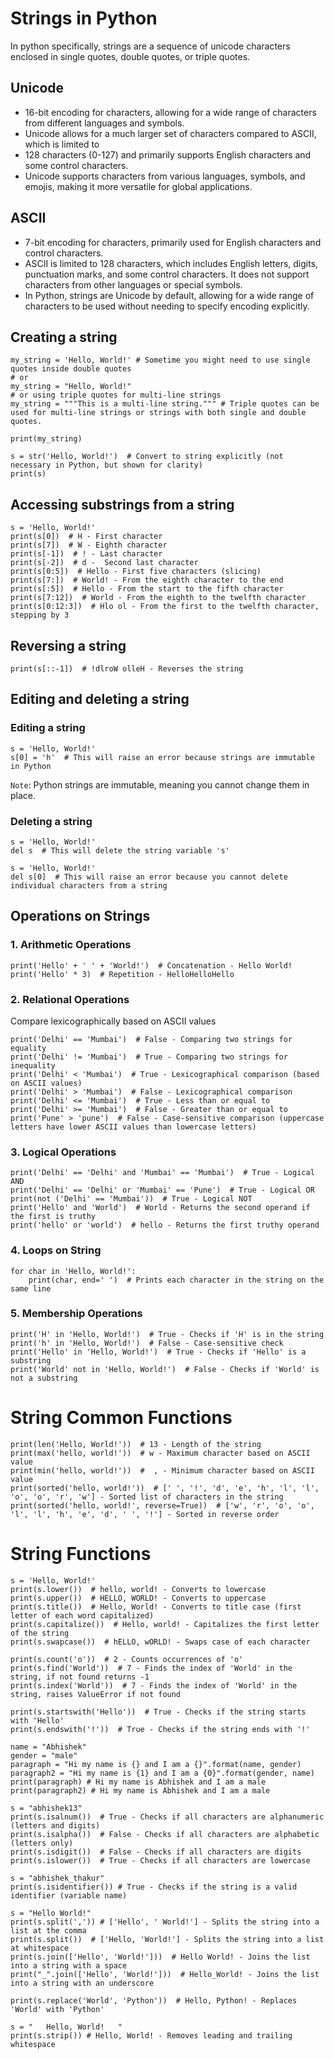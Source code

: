 # Strings in Python
In python specifically, strings are a sequence of unicode characters enclosed in single quotes, double quotes, or triple quotes.

## Unicode

- 16-bit encoding for characters, allowing for a wide range of characters from different languages and symbols.
- Unicode allows for a much larger set of characters compared to ASCII, which is limited to
- 128 characters (0-127) and primarily supports English characters and some control characters.
- Unicode supports characters from various languages, symbols, and emojis, making it more versatile for global applications.


## ASCII 

- 7-bit encoding for characters, primarily used for English characters and control characters.
- ASCII is limited to 128 characters, which includes English letters, digits, punctuation marks, and some control characters. It does not support characters from other languages or special symbols.
- In Python, strings are Unicode by default, allowing for a wide range of characters to be used without needing to specify encoding explicitly.

## Creating a string

```
my_string = 'Hello, World!' # Sometime you might need to use single quotes inside double quotes
# or
my_string = "Hello, World!"
# or using triple quotes for multi-line strings
my_string = """This is a multi-line string.""" # Triple quotes can be used for multi-line strings or strings with both single and double quotes.

print(my_string)

s = str('Hello, World!')  # Convert to string explicitly (not necessary in Python, but shown for clarity)
print(s)
```

## Accessing substrings from a string

```
s = 'Hello, World!'
print(s[0])  # H - First character
print(s[7])  # W - Eighth character
print(s[-1])  # ! - Last character
print(s[-2])  # d -  Second last character
print(s[0:5])  # Hello - First five characters (slicing)
print(s[7:])  # World! - From the eighth character to the end
print(s[:5])  # Hello - From the start to the fifth character
print(s[7:12])  # World - From the eighth to the twelfth character
print(s[0:12:3])  # Hlo ol - From the first to the twelfth character, stepping by 3
```

## Reversing a string

```
print(s[::-1])  # !dlroW olleH - Reverses the string
```

## Editing and deleting a string

### Editing a string

```
s = 'Hello, World!'
s[0] = 'h'  # This will raise an error because strings are immutable in Python
```

`Note`: Python strings are immutable, meaning you cannot change them in place.

### Deleting a string

```
s = 'Hello, World!'
del s  # This will delete the string variable 's'

s = 'Hello, World!'
del s[0]  # This will raise an error because you cannot delete individual characters from a string
```

## Operations on Strings

### 1. Arithmetic Operations

```
print('Hello' + ' ' + 'World!')  # Concatenation - Hello World!
print('Hello' * 3)  # Repetition - HelloHelloHello
```

### 2. Relational Operations

Compare lexicographically based on ASCII values

```
print('Delhi' == 'Mumbai')  # False - Comparing two strings for equality
print('Delhi' != 'Mumbai')  # True - Comparing two strings for inequality
print('Delhi' < 'Mumbai')  # True - Lexicographical comparison (based on ASCII values)
print('Delhi' > 'Mumbai')  # False - Lexicographical comparison
print('Delhi' <= 'Mumbai')  # True - Less than or equal to
print('Delhi' >= 'Mumbai')  # False - Greater than or equal to
print('Pune' > 'pune')  # False - Case-sensitive comparison (uppercase letters have lower ASCII values than lowercase letters)
```

### 3. Logical Operations

```
print('Delhi' == 'Delhi' and 'Mumbai' == 'Mumbai')  # True - Logical AND
print('Delhi' == 'Delhi' or 'Mumbai' == 'Pune')  # True - Logical OR
print(not ('Delhi' == 'Mumbai'))  # True - Logical NOT  
print('Hello' and 'World')  # World - Returns the second operand if the first is truthy
print('hello' or 'world')  # hello - Returns the first truthy operand
```

### 4. Loops on String

```
for char in 'Hello, World!':
    print(char, end=' ')  # Prints each character in the string on the same line
```

### 5. Membership Operations

```
print('H' in 'Hello, World!')  # True - Checks if 'H' is in the string
print('h' in 'Hello, World!')  # False - Case-sensitive check
print('Hello' in 'Hello, World!')  # True - Checks if 'Hello' is a substring
print('World' not in 'Hello, World!')  # False - Checks if 'World' is not a substring
```

# String Common Functions

```
print(len('Hello, World!'))  # 13 - Length of the string
print(max('hello, world!'))  # w - Maximum character based on ASCII value
print(min('hello, world!'))  #  , - Minimum character based on ASCII value
print(sorted('hello, world!'))  # [' ', '!', 'd', 'e', 'h', 'l', 'l', 'o', 'o', 'r', 'w'] - Sorted list of characters in the string
print(sorted('hello, world!', reverse=True))  # ['w', 'r', 'o', 'o', 'l', 'l', 'h', 'e', 'd', ' ', '!'] - Sorted in reverse order
```

# String Functions

```
s = 'Hello, World!'
print(s.lower())  # hello, world! - Converts to lowercase
print(s.upper())  # HELLO, WORLD! - Converts to uppercase
print(s.title())  # Hello, World! - Converts to title case (first letter of each word capitalized)
print(s.capitalize())  # Hello, world! - Capitalizes the first letter of the string
print(s.swapcase())  # hELLO, wORLD! - Swaps case of each character

print(s.count('o'))  # 2 - Counts occurrences of 'o'
print(s.find('World'))  # 7 - Finds the index of 'World' in the string, if not found returns -1
print(s.index('World'))  # 7 - Finds the index of 'World' in the string, raises ValueError if not found

print(s.startswith('Hello'))  # True - Checks if the string starts with 'Hello'
print(s.endswith('!'))  # True - Checks if the string ends with '!'

name = "Abhishek"
gender = "male"
paragraph = "Hi my name is {} and I am a {}".format(name, gender)
paragraph2 = "Hi my name is {1} and I am a {0}".format(gender, name)
print(paragraph) # Hi my name is Abhishek and I am a male
print(paragraph2) # Hi my name is Abhishek and I am a male

s = "abhishek13"
print(s.isalnum())  # True - Checks if all characters are alphanumeric (letters and digits)
print(s.isalpha())  # False - Checks if all characters are alphabetic (letters only)
print(s.isdigit())  # False - Checks if all characters are digits
print(s.islower())  # True - Checks if all characters are lowercase

s = "abhishek_thakur"
print(s.isidentifier()) # True - Checks if the string is a valid identifier (variable name)

s = "Hello World!"
print(s.split(',')) # ['Hello', ' World!'] - Splits the string into a list at the comma
print(s.split())  # ['Hello, 'World!'] - Splits the string into a list at whitespace
print(s.join(['Hello', 'World!']))  # Hello World! - Joins the list into a string with a space
print("_".join(['Hello', 'World!']))  # Hello_World! - Joins the list into a string with an underscore

print(s.replace('World', 'Python'))  # Hello, Python! - Replaces 'World' with 'Python'

s = "   Hello, World!   "
print(s.strip()) # Hello, World! - Removes leading and trailing whitespace
```